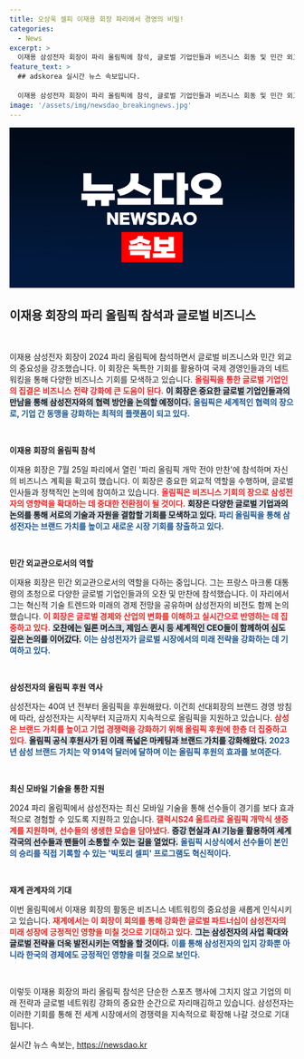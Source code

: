 ```yaml
---
title: 오상욱 셀피 이재용 회장 파리에서 경영의 비밀!
categories:
  - News
excerpt: >
  이재용 삼성전자 회장이 파리 올림픽에 참석, 글로벌 기업인들과 비즈니스 회동 및 민간 외교관 역할을 수행하며 한국 기업의 위상을 높이고 있다. 최상위 후원사인 삼성의 혁신 기술로 올림픽을 지원하며 미래의 먹거리를 모색하고 있다. 클릭해서 더 알아보세요!
feature_text: >
  ## adskorea 실시간 뉴스 속보입니다.

  이재용 삼성전자 회장이 파리 올림픽에 참석, 글로벌 기업인들과 비즈니스 회동 및 민간 외교관 역할을 수행하며 한국 기업의 위상을 높이고 있다. 최상위 후원사인 삼성의 혁신 기술로 올림픽을 지원하며 미래의 먹거리를 모색하고 있다. 클릭해서 더 알아보세요!
image: '/assets/img/newsdao_breakingnews.jpg'
---
```


<p><img src="/assets/img/newsdao_breakingnews.jpg" alt="adskorea 속보" /></p>

<h2 data-ke-size="size26">이재용 회장의 파리 올림픽 참석과 글로벌 비즈니스</h2>

<p data-ke-size="size16">&nbsp;</p>

<p>이재용 삼성전자 회장이 2024 파리 올림픽에 참석하면서 글로벌 비즈니스와 민간 외교의 중요성을 강조했습니다. 이 회장은 독특한 기회를 활용하여 국제 경영인들과의 네트워킹을 통해 다양한 비즈니스 기회를 모색하고 있습니다. <b><span style="color: #ee2323;">올림픽을 통한 글로벌 기업인의 집결은 비즈니스 전략 강화에 큰 도움이 된다.</span></b> <b><span style="background-color: #21538527;">이 회장은 중요한 글로벌 기업인들과의 만남을 통해 삼성전자와의 협력 방안을 논의할 예정이다.</span></b> <b><span style="color: #1a5490;">올림픽은 세계적인 협력의 장으로, 기업 간 동맹을 강화하는 최적의 플랫폼이 되고 있다.</span></b></p>

<p data-ke-size="size16">&nbsp;</p>

<p><b>이재용 회장의 올림픽 참석</b></p>

<p>이재용 회장은 7월 25일 파리에서 열린 '파리 올림픽 개막 전야 만찬'에 참석하며 자신의 비즈니스 계획을 확고히 했습니다. 이 회장은 중요한 외교적 역할을 수행하며, 글로벌 인사들과 정책적인 논의에 참여하고 있습니다. <b><span style="color: #ee2323;">올림픽은 비즈니스 기회의 장으로 삼성전자의 영향력을 확대하는 데 중대한 전환점이 될 것이다.</span></b> <b><span style="background-color: #21538527;">회장은 다양한 글로벌 기업과의 논의를 통해 서로의 기술과 자원을 결합할 기회를 모색하고 있다.</span></b> <b><span style="color: #1a5490;">파리 올림픽을 통해 삼성전자는 브랜드 가치를 높이고 새로운 시장 기회를 창출하고 있다.</span></b></p>

<p data-ke-size="size16">&nbsp;</p>

<p><b>민간 외교관으로서의 역할</b></p>

<p>이재용 회장은 민간 외교관으로서의 역할을 다하는 중입니다. 그는 프랑스 마크롱 대통령의 초청으로 다양한 글로벌 기업인들과의 오찬 및 만찬에 참석했습니다. 이 자리에서 그는 혁신적 기술 트렌드와 미래의 경제 전망을 공유하며 삼성전자의 비전도 함께 논의했습니다. <b><span style="color: #ee2323;">이 회장은 글로벌 경제와 산업의 변화를 이해하고 실시간으로 반영하는 데 집중하고 있다.</span></b> <b><span style="background-color: #21538527;">오찬에는 일론 머스크, 제임스 퀸시 등 세계적인 CEO들이 함께하여 심도 깊은 논의를 이어갔다.</span></b> <b><span style="color: #1a5490;">이는 삼성전자가 글로벌 시장에서의 미래 전략을 강화하는 데 기여하고 있다.</span></b></p>

<p data-ke-size="size16">&nbsp;</p>

<p><b>삼성전자의 올림픽 후원 역사</b></p>

<p>삼성전자는 40여 년 전부터 올림픽을 후원해왔다. 이건희 선대회장의 브랜드 경영 방침에 따라, 삼성전자는 시작부터 지금까지 지속적으로 올림픽을 지원하고 있습니다. <b><span style="color: #ee2323;">삼성은 브랜드 가치를 높이고 기업 경쟁력을 강화하기 위해 올림픽 후원에 한층 더 집중하고 있다.</span></b> <b><span style="background-color: #21538527;">올림픽 공식 후원사가 된 이래 폭넓은 마케팅과 브랜드 가치를 강화해왔다.</span></b> <b><span style="color: #1a5490;">2023년 삼성 브랜드 가치는 약 914억 달러에 달하며 이는 올림픽 후원의 효과를 보여준다.</span></b></p>

<p data-ke-size="size16">&nbsp;</p>

<p><b>최신 모바일 기술을 통한 지원</b></p>

<p>2024 파리 올림픽에서 삼성전자는 최신 모바일 기술을 통해 선수들이 경기를 보다 효과적으로 경험할 수 있도록 지원하고 있습니다. <b><span style="color: #ee2323;">갤럭시S24 울트라로 올림픽 개막식 생중계를 지원하며, 선수들의 생생한 모습을 담아냈다.</span></b> <b><span style="background-color: #21538527;">증강 현실과 AI 기능을 활용하여 세계 각국의 선수들과 팬들이 소통할 수 있는 길을 열었다.</span></b> <b><span style="color: #1a5490;">올림픽 시상식에서 선수들이 본인의 승리를 직접 기록할 수 있는 '빅토리 셀피' 프로그램도 혁신적이다.</span></b></p>

<p data-ke-size="size16">&nbsp;</p>

<p><b>재계 관계자의 기대</b></p>

<p>이번 올림픽에서 이재용 회장의 활동은 비즈니스 네트워킹의 중요성을 새롭게 인식시키고 있습니다. <b><span style="color: #ee2323;">재계에서는 이 회장이 회의를 통해 강화한 글로벌 파트너십이 삼성전자의 미래 성장에 긍정적인 영향을 미칠 것으로 기대하고 있다.</span></b> <b><span style="background-color: #21538527;">그는 삼성전자의 사업 확대와 글로벌 전략을 더욱 발전시키는 역할을 할 것이다.</span></b> <b><span style="color: #1a5490;">이를 통해 삼성전자의 입지 강화뿐 아니라 한국의 경제에도 긍정적인 영향을 미칠 것으로 보인다.</span></b></p>

<p data-ke-size="size16">&nbsp;</p>

<p>이렇듯 이재용 회장의 파리 올림픽 참석은 단순한 스포츠 행사에 그치지 않고 기업의 미래 전략과 글로벌 네트워킹 강화의 중요한 순간으로 자리매김하고 있습니다. 삼성전자는 이러한 기회를 통해 전 세계 시장에서의 경쟁력을 지속적으로 확장해 나갈 것으로 기대됩니다.</p>
실시간 뉴스 속보는, <a href="https://newsdao.kr" rel="dofollow">https://newsdao.kr</a>


